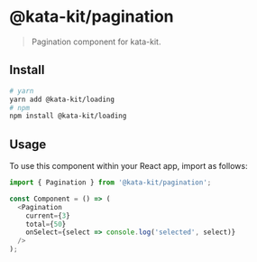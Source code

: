 # @kata-kit/pagination

> Pagination component for kata-kit.

## Install

```sh
# yarn
yarn add @kata-kit/loading
# npm
npm install @kata-kit/loading
```

## Usage

To use this component within your React app, import as follows:

```javascript
import { Pagination } from '@kata-kit/pagination';

const Component = () => (
  <Pagination
    current={3}
    total={50}
    onSelect={select => console.log('selected', select)}
  />
);
```
